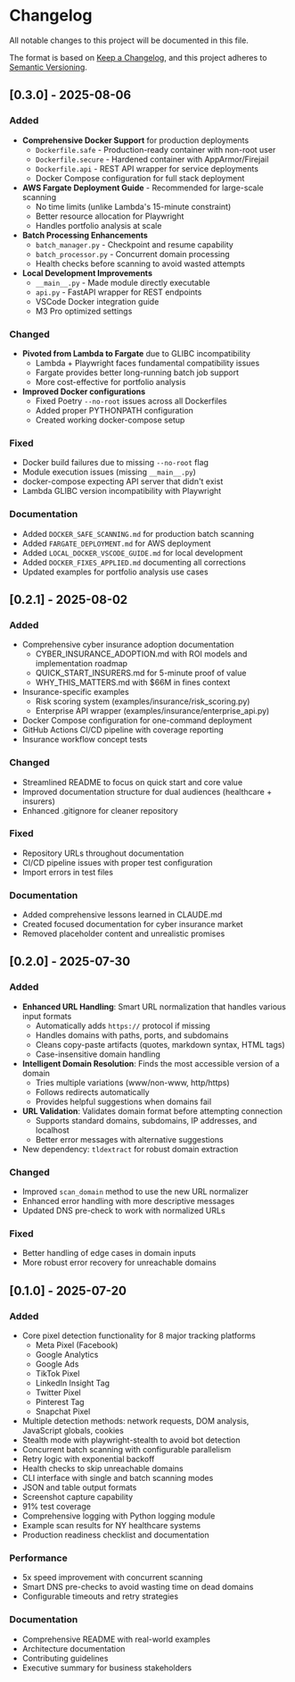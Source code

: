 # Changelog

All notable changes to this project will be documented in this file.

The format is based on [Keep a Changelog](https://keepachangelog.com/en/1.0.0/),
and this project adheres to [Semantic Versioning](https://semver.org/spec/v2.0.0.html).

## [0.3.0] - 2025-08-06

### Added
- **Comprehensive Docker Support** for production deployments
  - `Dockerfile.safe` - Production-ready container with non-root user
  - `Dockerfile.secure` - Hardened container with AppArmor/Firejail
  - `Dockerfile.api` - REST API wrapper for service deployments
  - Docker Compose configuration for full stack deployment
- **AWS Fargate Deployment Guide** - Recommended for large-scale scanning
  - No time limits (unlike Lambda's 15-minute constraint)
  - Better resource allocation for Playwright
  - Handles portfolio analysis at scale
- **Batch Processing Enhancements**
  - `batch_manager.py` - Checkpoint and resume capability
  - `batch_processor.py` - Concurrent domain processing
  - Health checks before scanning to avoid wasted attempts
- **Local Development Improvements**
  - `__main__.py` - Made module directly executable
  - `api.py` - FastAPI wrapper for REST endpoints
  - VSCode Docker integration guide
  - M3 Pro optimized settings

### Changed
- **Pivoted from Lambda to Fargate** due to GLIBC incompatibility
  - Lambda + Playwright faces fundamental compatibility issues
  - Fargate provides better long-running batch job support
  - More cost-effective for portfolio analysis
- **Improved Docker configurations**
  - Fixed Poetry `--no-root` issues across all Dockerfiles
  - Added proper PYTHONPATH configuration
  - Created working docker-compose setup

### Fixed
- Docker build failures due to missing `--no-root` flag
- Module execution issues (missing `__main__.py`)
- docker-compose expecting API server that didn't exist
- Lambda GLIBC version incompatibility with Playwright

### Documentation
- Added `DOCKER_SAFE_SCANNING.md` for production batch scanning
- Added `FARGATE_DEPLOYMENT.md` for AWS deployment
- Added `LOCAL_DOCKER_VSCODE_GUIDE.md` for local development
- Added `DOCKER_FIXES_APPLIED.md` documenting all corrections
- Updated examples for portfolio analysis use cases

## [0.2.1] - 2025-08-02

### Added
- Comprehensive cyber insurance adoption documentation
  - CYBER_INSURANCE_ADOPTION.md with ROI models and implementation roadmap
  - QUICK_START_INSURERS.md for 5-minute proof of value
  - WHY_THIS_MATTERS.md with $66M in fines context
- Insurance-specific examples
  - Risk scoring system (examples/insurance/risk_scoring.py)
  - Enterprise API wrapper (examples/insurance/enterprise_api.py)
- Docker Compose configuration for one-command deployment
- GitHub Actions CI/CD pipeline with coverage reporting
- Insurance workflow concept tests

### Changed
- Streamlined README to focus on quick start and core value
- Improved documentation structure for dual audiences (healthcare + insurers)
- Enhanced .gitignore for cleaner repository

### Fixed
- Repository URLs throughout documentation
- CI/CD pipeline issues with proper test configuration
- Import errors in test files

### Documentation
- Added comprehensive lessons learned in CLAUDE.md
- Created focused documentation for cyber insurance market
- Removed placeholder content and unrealistic promises

## [0.2.0] - 2025-07-30

### Added
- **Enhanced URL Handling**: Smart URL normalization that handles various input formats
  - Automatically adds `https://` protocol if missing
  - Handles domains with paths, ports, and subdomains
  - Cleans copy-paste artifacts (quotes, markdown syntax, HTML tags)
  - Case-insensitive domain handling
- **Intelligent Domain Resolution**: Finds the most accessible version of a domain
  - Tries multiple variations (www/non-www, http/https)
  - Follows redirects automatically
  - Provides helpful suggestions when domains fail
- **URL Validation**: Validates domain format before attempting connection
  - Supports standard domains, subdomains, IP addresses, and localhost
  - Better error messages with alternative suggestions
- New dependency: `tldextract` for robust domain extraction

### Changed
- Improved `scan_domain` method to use the new URL normalizer
- Enhanced error handling with more descriptive messages
- Updated DNS pre-check to work with normalized URLs

### Fixed
- Better handling of edge cases in domain inputs
- More robust error recovery for unreachable domains

## [0.1.0] - 2025-07-20

### Added
- Core pixel detection functionality for 8 major tracking platforms
  - Meta Pixel (Facebook)
  - Google Analytics
  - Google Ads
  - TikTok Pixel
  - LinkedIn Insight Tag
  - Twitter Pixel
  - Pinterest Tag
  - Snapchat Pixel
- Multiple detection methods: network requests, DOM analysis, JavaScript globals, cookies
- Stealth mode with playwright-stealth to avoid bot detection
- Concurrent batch scanning with configurable parallelism
- Retry logic with exponential backoff
- Health checks to skip unreachable domains
- CLI interface with single and batch scanning modes
- JSON and table output formats
- Screenshot capture capability
- 91% test coverage
- Comprehensive logging with Python logging module
- Example scan results for NY healthcare systems
- Production readiness checklist and documentation

### Performance
- 5x speed improvement with concurrent scanning
- Smart DNS pre-checks to avoid wasting time on dead domains
- Configurable timeouts and retry strategies

### Documentation
- Comprehensive README with real-world examples
- Architecture documentation
- Contributing guidelines
- Executive summary for business stakeholders
